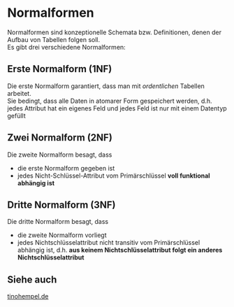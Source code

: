 # Normalformen
Normalformen sind konzeptionelle Schemata bzw. Definitionen, denen der Aufbau von Tabellen folgen soll.  
Es gibt drei verschiedene Normalformen:

## Erste Normalform (1NF)
Die erste Normalform garantiert, dass man mit *ordentlichen* Tabellen arbeitet.  
Sie bedingt, dass alle Daten in atomarer Form gespeichert werden, d.h. jedes Attribut hat ein eigenes Feld und jedes Feld ist nur mit einem Datentyp gefüllt

## Zwei Normalform (2NF)
Die zweite Normalform besagt, dass

- die erste Normalform gegeben ist
- jedes Nicht-Schlüssel-Attribut vom Primärschlüssel **voll funktional abhängig ist**

## Dritte Normalform (3NF)
Die dritte Normalform besagt, dass

- die zweite Normalform vorliegt
- jedes Nichtschlüsselattribut nicht transitiv vom Primärschlüssel abhängig ist, d.h. **aus keinem Nichtschlüsselattribut folgt ein anderes Nichtschlüsselattribut**

## Siehe auch
[tinohempel.de](https://www.tinohempel.de/info/info/datenbank/normalisierung.htm)